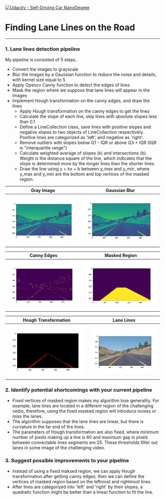 [![Udacity - Self-Driving Car NanoDegree](https://s3.amazonaws.com/udacity-sdc/github/shield-carnd.svg)](http://www.udacity.com/drive)

# **Finding Lane Lines on the Road** 

[//]: # (Image References)

[image1]: ./examples/grayscale.jpg "Grayscale"

---
### 1. Lane lines detection pipeline
My pipeline is consisted of 5 steps. 
- Convert the images to grayscale
- Blur the images by a Gaussian function to reduce the noise and details, with kernel size equal to 5
- Apply Opencv Canny function to detect the edges of lines
- Mask the region where we suppose that lane lines will appear in the images
- Implement Hough transformation on the canny edges, and draw the lines
  - Apply Hough transformation on the canny edges to get the lines
  - Calculate the slope of each line, skip lines with absolute slopes less than 0.1
  - Define a LineCollection class, save lines with positive slopes and negative slopes to two objects of LineCollection respectively. Positive lines are categorized as 'left', and negative as 'right'.
  - Remove outliers with slopes below Q1 - IQR or above Q3 + IQR (IQR is "interquartile range")
  - Calculate weighted average of slopes (k) and intersections (b). Weight is the distance square of the line, which indicates that the slope is determined more by the longer lines than the shorter lines.
  - Draw the line using y = kx + b between y_max and y_min, where y_max and y_min are the bottom and top vertices of the masked region.

Gray Image             |  Gaussian Blur
:-------------------------:|:-------------------------:
![](./report_images/whiteCareLaneSwitch_gray.jpg)  |  ![](./report_images/whiteCareLaneSwitch_blurgray.jpg)

Canny Edges | Masked Region
:-------------------------:|:-------------------------:
![](./report_images/whiteCareLaneSwitch_canny.jpg)  |  ![](./report_images/whiteCareLaneSwitch_masked.jpg)

Hough Transformation | Lane Lines
:-------------------------:|:-------------------------:
![](./report_images/whiteCareLaneSwitch_hough.jpg)  |  ![](./report_images/whiteCareLaneSwitch_final.jpg)


### 2. Identify potential shortcomings with your current pipeline
- Fixed vertices of masked region makes my algorithm lose generality. For example, lane lines are located in a different region of the challenging vedio, therefore, using the fixed masked region will introduce noises or miss the lanes.
- The algorithm supposes that the lane lines are linear, but there is curvature in the far end of the lines.
- The parameters of Hough transformation are also fixed, where minimum number of pixels making up a line is 60 and maximum gap in pixels between connectable lines segments are 25. These thresholds filter out lanes in some image of the challenging video. 

### 3. Suggest possible improvements to your pipeline
- Instead of using a fixed maksed region, we can apply Hough transformation after getting canny edges, then we can define the vertices of masked region based on the leftmost and rightmost lines.
- After lines are categorized into 'left' and 'right' by their slopes, a quadratic function might be better than a linear function to fit the line.
